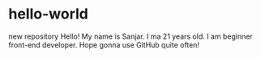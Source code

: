 # hello-world
new repository
Hello! My name is Sanjar. I ma 21 years old. I am beginner front-end developer. Hope gonna use GitHub quite often! 
